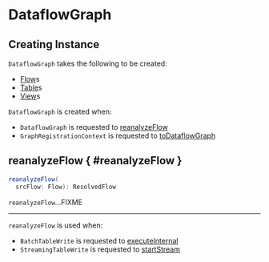# DataflowGraph

## Creating Instance

`DataflowGraph` takes the following to be created:

* <span id="flows"> [Flow](Flow.md)s
* <span id="tables"> [Table](Table.md)s
* <span id="views"> [View](View.md)s

`DataflowGraph` is created when:

* `DataflowGraph` is requested to [reanalyzeFlow](#reanalyzeFlow)
* `GraphRegistrationContext` is requested to [toDataflowGraph](GraphRegistrationContext.md#toDataflowGraph)

## reanalyzeFlow { #reanalyzeFlow }

```scala
reanalyzeFlow(
  srcFlow: Flow): ResolvedFlow
```

`reanalyzeFlow`...FIXME

---

`reanalyzeFlow` is used when:

* `BatchTableWrite` is requested to [executeInternal](BatchTableWrite.md#executeInternal)
* `StreamingTableWrite` is requested to [startStream](StreamingTableWrite.md#startStream)
